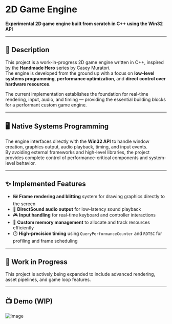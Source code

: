 # 2D Game Engine

**Experimental 2D game engine built from scratch in C++ using the Win32 API**

---

## 📌 Description

This project is a work-in-progress 2D game engine written in C++, inspired by the **Handmade Hero** series by Casey Muratori.  
The engine is developed from the ground up with a focus on **low-level systems programming**, **performance optimization**, and **direct control over hardware resources**.  

The current implementation establishes the foundation for real-time rendering, input, audio, and timing — providing the essential building blocks for a performant custom game engine.

---

## 🖥️ Native Systems Programming

The engine interfaces directly with the **Win32 API** to handle window creation, graphics output, audio playback, timing, and input events.  
By avoiding external frameworks and high-level libraries, the project provides complete control of performance-critical components and system-level behavior.  

---

## ✨ Implemented Features

- 🖼️ **Frame rendering and blitting** system for drawing graphics directly to the screen  
- 🎵 **DirectSound audio output** for low-latency sound playback  
- 🎮 **Input handling** for real-time keyboard and controller interactions  
- 💾 **Custom memory management** to allocate and track resources efficiently  
- ⏱️ **High-precision timing** using `QueryPerformanceCounter` and `RDTSC` for profiling and frame scheduling  

---

## 🚧 Work in Progress

This project is actively being expanded to include advanced rendering, asset pipelines, and game loop features.  

---

## 📺 Demo (WIP)
![Image](https://github.com/user-attachments/assets/749394a5-bafb-4804-9604-cd815cf6987c)

